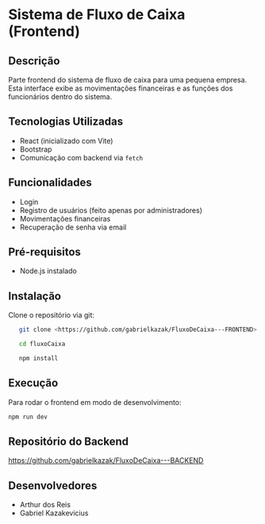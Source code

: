 # Sistema de Fluxo de Caixa (Frontend)

## Descrição

Parte frontend do sistema de fluxo de caixa para uma pequena empresa. Esta interface exibe as movimentações financeiras e as funções dos funcionários dentro do sistema.

## Tecnologias Utilizadas

- React (inicializado com Vite)
- Bootstrap
- Comunicação com backend via `fetch`

## Funcionalidades

- Login
- Registro de usuários (feito apenas por administradores)
- Movimentações financeiras
- Recuperação de senha via email

## Pré-requisitos

- Node.js instalado

## Instalação

Clone o repositório via git:
```bash
   git clone <https://github.com/gabrielkazak/FluxoDeCaixa---FRONTEND>

   cd fluxoCaixa

   npm install
```

## Execução

Para rodar o frontend em modo de desenvolvimento:

```bash
npm run dev
```

## Repositório do Backend

https://github.com/gabrielkazak/FluxoDeCaixa---BACKEND

## Desenvolvedores

- Arthur dos Reis  
- Gabriel Kazakevicius
